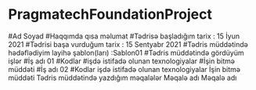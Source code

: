 # PragmatechFoundationProject
#Ad Soyad
#Haqqımda qısa məlumat
#Tədrisə başladığım tarix : 15 İyun 2021
#Tədrisi başa vurduğum tarix : 15 Sentyabr 2021
#Tədris müddətində hədəflədiyim layihə şablon(ları) :Sablon01
#Tədris müddətində gördüyüm işlər
#İş adı 01
#Kodlar
#işdə istifadə olunan texnologiyalar
#İşin bitmə müddəti
#İş adı 02
#Kodlar
işdə istifadə olunan texnologiyalar
İşin bitmə müddəti
Tədris müddətində yazdığım məqalələr
Məqalə adı
Məqalə adı
